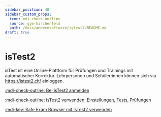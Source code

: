 ```yaml
---
sidebar_position: 40
sidebar_custom_props:
  icon: mdi-check-outline
  source: gym-kirchenfeld
  path: /docs/anderesoftware/istest2/README.md
draft: true
---
```


# isTest2



isTest ist eine Online-Plattform für Prüfungen und Trainings mit automatischer Korrektur. Lehrpersonen und Schüler:innen können sich via https://istest2.ch/ einloggen.

[:mdi-check-outline: Bei isTest2 anmelden](anmelden/)

[:mdi-check-outline: isTest2 verwenden: Einstellungen, Tests, Prüfungen](verwenden/)

[:mdi-key: Safe Exam Browser mit isTest2 verwenden](seb/)
